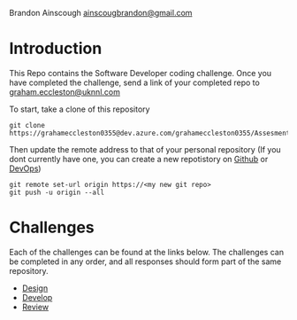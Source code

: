 Brandon Ainscough <ainscougbrandon@gmail.com>

# Introduction 
This Repo contains the Software Developer coding challenge. Once you have completed the challenge, send a link of your completed repo to <graham.eccleston@uknnl.com>

To start, take a clone of this repository

    git clone https://grahameccleston0355@dev.azure.com/grahameccleston0355/Assesment/_git/Assesment

Then update the remote address to that of your personal repository (If you dont currently have one, you can create a new repotistory on [Github](https://github.com/) or [DevOps](https://dev.azure.com))
    
    git remote set-url origin https://<my new git repo>
    git push -u origin --all

# Challenges

Each of the challenges can be found at the links below. The challenges can be completed in any order, and all responses should form part of the same repository.

* [Design](/Challenges/Design/README.md) 
* [Develop](/Challenges/Develop/README.md)
* [Review](/Challenges/Review/README.md)